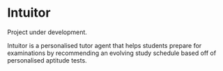 # Intuitor

Project under development.

Intuitor is a personalised tutor agent that helps students prepare for examinations by recommending an evolving study schedule
based off of personalised aptitude tests.
